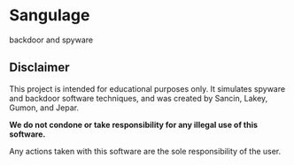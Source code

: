 # Sangulage
backdoor and spyware

## Disclaimer

This project is intended for educational purposes only. It simulates spyware and backdoor software techniques, and was created by Sancin, Lakey, Gumon, and Jepar. 

**We do not condone or take responsibility for any illegal use of this software.** 

Any actions taken with this software are the sole responsibility of the user.
